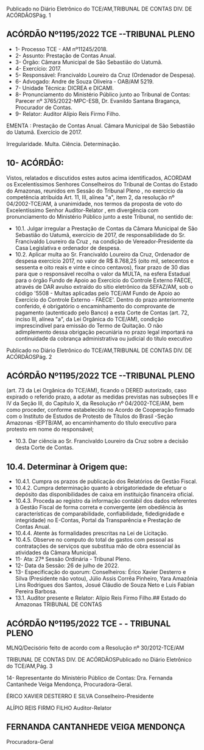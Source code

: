 Publicado  no  Diário  Eletrônico do TCE/AM,TRIBUNAL DE CONTAS DIV. DE ACÓRDÃOSPág. 1

## ACÓRDÃO Nº1195/2022  TCE --TRIBUNAL PLENO

- 1- Processo TCE - AM nº11245/2018.
- 2- Assunto: Prestação de Contas Anual.
- 3- Órgão: Câmara Municipal de São Sebastião do Uatumã.
- 4- Exercício: 2017.
- 5- Responsável: Francivaldo Loureiro da Cruz (Ordenador de Despesa).
- 6- Advogado: Andre de Souza Oliveira - OAB/AM 5219.
- 7- Unidade Técnica: DICREA e DICAMI.
- 8- Pronunciamento  do  Ministério  Público  junto  ao  Tribunal  de  Contas: Parecer  nº 3765/2022-MPC-ESB, Dr. Evanildo Santana Bragança, Procurador de Contas.
- 9- Relator: Auditor Alípio Reis Firmo Filho.

EMENTA : Prestação  de Contas  Anual. Câmara Municipal  de  São  Sebastião  do  Uatumã.  Exercício de 2017.

Irregularidade. Multa. Ciência. Determinação.

## 10-  ACÓRDÃO:

Vistos, relatados e discutidos estes autos acima identificados, ACORDAM os Excelentíssimos Senhores Conselheiros do Tribunal de Contas do Estado do Amazonas, reunidos em Sessão do Tribunal Pleno , no exercício da competência atribuída Art. 11, III, alínea  "a",  item  2,  da  resolução  nº  04/2002-TCE/AM, à  unanimidade, nos  termos  da proposta  de  voto  do  Excelentíssimo  Senhor  Auditor-Relator , em  divergência com pronunciamento do Ministério Público junto a este Tribunal, no sentido de:

- 10.1. Julgar irregular a  Prestação de Contas da Câmara Municipal de São Sebastião do Uatumã, exercício de 2017,  de responsabilidade do Sr. Francivaldo  Loureiro  da  Cruz ,  na  condição  de  Vereador-Presidente da Casa Legislativa e ordenador de despesa.
- 10.2. Aplicar  multa ao Sr.  Francivaldo  Loureiro  da  Cruz, Ordenador  de despesa exercício 2017, no valor de R$ 8.768,25 (oito mil, setecentos e sessenta e oito reais e vinte e cinco centavos), fixar prazo de 30 dias para que o responsável recolha o valor da MULTA, na esfera Estadual para  o  órgão  Fundo  de  Apoio  ao  Exercício  do  Controle  Externo  FAECE,  através de DAR  avulso  extraído do sítio eletrônico da SEFAZ/AM,  sob  o  código  '5508  -  Multas  aplicadas  pelo  TCE/AM  Fundo de Apoio ao Exercício do Controle Externo - FAECE'. Dentro do prazo  anteriormente  conferido,  é  obrigatório  o  encaminhamento  do comprovante de pagamento (autenticado pelo Banco) a esta Corte de Contas  (art.  72,  inciso  III,  alínea  "a",  da  Lei  Orgânica  do  TCE/AM), condição  imprescindível  para  emissão  do  Termo  de  Quitação.  O  não adimplemento dessa obrigação pecuniária no prazo legal importará na continuidade da cobrança administrativa ou judicial do título executivo

Publicado  no  Diário  Eletrônico do TCE/AM,TRIBUNAL DE CONTAS DIV. DE ACÓRDÃOSPág. 2

## ACÓRDÃO Nº1195/2022  TCE --TRIBUNAL PLENO

(art.  73  da  Lei  Orgânica  do  TCE/AM),  ficando  o  DERED  autorizado, caso  expirado  o  referido  prazo,  a  adotar  as  medidas  previstas  nas subseções  III  e  IV  da  Seção  III,  do  Capítulo  X,  da  Resolução  nº 04/2002-TCE/AM,  bem  como  proceder,  conforme  estabelecido  no Acordo de Cooperação firmado com o Instituto de Estudos de Protesto de Títulos do Brasil -Seção Amazonas -IEPTB/AM, ao encaminhamento  do  título executivo para protesto em  nome  do responsável;

- 10.3. Dar  ciência ao Sr.  Francivaldo  Loureiro  da  Cruz sobre  a  decisão desta Corte de Contas.

## 10.4. Determinar à Origem que:

- 10.4.1. Cumpra  os  prazos  de  publicação  dos  Relatórios  de  Gestão Fiscal.
- 10.4.2. Cumpra  determinação  quanto  à  obrigatoriedade  de  efetuar  o depósito das disponibilidades de caixa em instituição financeira oficial.
- 10.4.3. Proceda ao registro da informação contábil dos dados referentes à  Gestão  Fiscal  de  forma  correta  e  convergente  (em  obediência  às características de comparabilidade, confiabilidade, fidedignidade e integridade)  no  E-Contas,  Portal  da  Transparência  e  Prestação  de Contas Anual.
- 10.4.4. Atente às formalidades prescritas na Lei de Licitação.
- 10.4.5. Observe  no computo  do total de gastos com  pessoal as contratações  de  serviços  que  substitua  mão  de  obra  essencial  às atividades da Câmara Municipal.
- 11-  Ata: 27ª Sessão Ordinária - Tribunal Pleno.
- 12-  Data da Sessão: 26 de julho de 2022.
- 13-  Especificação do quorum: Conselheiros: Érico Xavier Desterro e Silva (Presidente não votou),  Júlio  Assis  Corrêa  Pinheiro,  Yara  Amazônia  Lins  Rodrigues  dos  Santos, Josué Cláudio de Souza Neto e Luis Fabian Pereira Barbosa.
- 13.1. Auditor presente e Relator: Alípio Reis Firmo Filho.## Estado do Amazonas TRIBUNAL DE CONTAS

## ACÓRDÃO Nº1195/2022  TCE - - TRIBUNAL PLENO

MLNQ/Decisório feito de acordo com a Resolução nº 30/2012-TCE/AM

TRIBUNAL DE CONTAS DIV. DE ACÓRDÃOSPublicado  no  Diário  Eletrônico do TCE/AM,Pág. 3

14-  Representante do Ministério Público de Contas: Dra. Fernanda Cantanhede Veiga Mendonça, Procuradora-Geral.

ÉRICO XAVIER DESTERRO E SILVA Conselheiro-Presidente

ALÍPIO REIS FIRMO FILHO Auditor-Relator

## FERNANDA CANTANHEDE VEIGA MENDONÇA

Procuradora-Geral